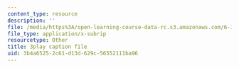 ```yaml
---
content_type: resource
description: ''
file: /media/https%3A/open-learning-course-data-rc.s3.amazonaws.com/6-189-multicore-programming-primer-january-iap-2007/3b4a65252c61d13d629c56552111ba96_G0iYkb9YiRg.srt
file_type: application/x-subrip
resourcetype: Other
title: 3play caption file
uid: 3b4a6525-2c61-d13d-629c-56552111ba96
---
```

